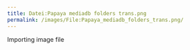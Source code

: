 ```yaml
---
title: Datei:Papaya mediadb folders trans.png
permalink: /images/File:Papaya_mediadb_folders_trans.png/
---
```


Importing image file